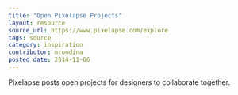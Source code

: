 ```yaml
---
title: "Open Pixelapse Projects"
layout: resource
source_url: https://www.pixelapse.com/explore
tags: source
category: inspiration
contributor: mrondina
posted_date: 2014-11-06
---
```

Pixelapse posts open projects for designers to collaborate together.
